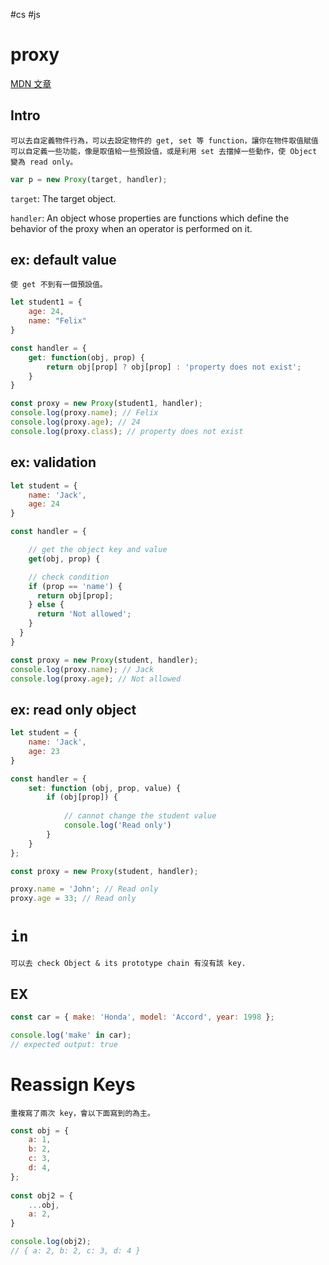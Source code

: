 #cs #js


# proxy
[MDN 文章](https://developer.mozilla.org/zh-TW/docs/Web/JavaScript/Reference/Global_Objects/Proxy)

## Intro
	可以去自定義物件行為，可以去設定物件的 get, set 等 function，讓你在物件取值賦值可以自定義一些功能，像是取值給一些預設值，或是利用 set 去擋掉一些動作，使 Object 變為 read only。
```js
var p = new Proxy(target, handler);
```
`target`: The target object.

`handler`: An object whose properties are functions which define the behavior of the proxy when an operator is performed on it.

## ex: default value
	使 get 不到有一個預設值。
```js
let student1 = {
    age: 24,
    name: "Felix"
}

const handler = {
    get: function(obj, prop) {
        return obj[prop] ? obj[prop] : 'property does not exist';
    }
}

const proxy = new Proxy(student1, handler);
console.log(proxy.name); // Felix
console.log(proxy.age); // 24
console.log(proxy.class); // property does not exist
```

## ex: validation
```js
let student = {
    name: 'Jack',
    age: 24
}

const handler = {

    // get the object key and value
    get(obj, prop) {

    // check condition
    if (prop == 'name') {
      return obj[prop];
    } else {
      return 'Not allowed';
    }
  }
}

const proxy = new Proxy(student, handler);
console.log(proxy.name); // Jack
console.log(proxy.age); // Not allowed
```

## ex: read only object
```js
let student = {
    name: 'Jack',
    age: 23
}

const handler = {
    set: function (obj, prop, value) {
        if (obj[prop]) {
            
            // cannot change the student value
            console.log('Read only')
        }
    }
};

const proxy = new Proxy(student, handler);

proxy.name = 'John'; // Read only
proxy.age = 33; // Read only
```


# `in` 
	可以去 check Object & its prototype chain 有沒有該 key.
## EX
```js
const car = { make: 'Honda', model: 'Accord', year: 1998 };

console.log('make' in car);
// expected output: true
```

# Reassign Keys
	重複寫了兩次 key，會以下面寫到的為主。
```js
const obj = {
	a: 1,
	b: 2,
	c: 3,
	d: 4,
};
  
const obj2 = {
	...obj,
	a: 2,
}

console.log(obj2);
// { a: 2, b: 2, c: 3, d: 4 }
```